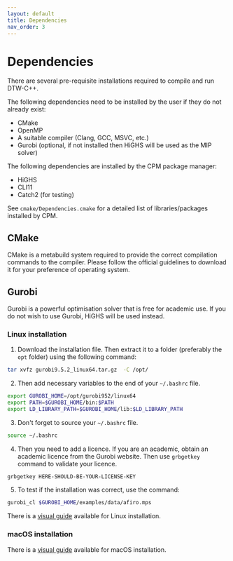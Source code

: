 ```yaml
---
layout: default
title: Dependencies
nav_order: 3
---
```


# Dependencies

There are several pre-requisite installations required to compile and run DTW-C++.

The following dependencies need to be installed by the user if they do not already exist:
- CMake
- OpenMP
- A suitable compiler (Clang, GCC, MSVC, etc.)
- Gurobi (optional, if not installed then HiGHS will be used as the MIP solver)

The following dependencies are installed by the CPM package manager: 
- HiGHS 
- CLI11
- Catch2 (for testing)

See `cmake/Dependencies.cmake` for a detailed list of libraries/packages installed by CPM.

## CMake

CMake is a metabuild system required to provide the correct compilation commands to the compiler. Please follow the official guidelines to download it for your preference of operating system. 

## Gurobi

Gurobi is a powerful optimisation solver that is free for academic use. If you do not wish to use Gurobi, HiGHS will be used instead.

### Linux installation

1. Download the installation file. Then extract it to a folder (preferably the `opt` folder) using the following command:

```bash
tar xvfz gurobi9.5.2_linux64.tar.gz  -C /opt/
```

2. Then add necessary variables to the end of your `~/.bashrc` file. 

```bash
export GUROBI_HOME=/opt/gurobi952/linux64
export PATH=$GUROBI_HOME/bin:$PATH
export LD_LIBRARY_PATH=$GUROBI_HOME/lib:$LD_LIBRARY_PATH
```

3. Don't forget to source your `~/.bashrc` file.

```bash
source ~/.bashrc
```

4. Then you need to add a licence. If you are an academic, obtain an academic licence from the Gurobi website. Then use `grbgetkey` command to validate your licence. 

```bash
grbgetkey HERE-SHOULD-BE-YOUR-LICENSE-KEY
```

5. To test if the installation was correct, use the command: 

```bash
gurobi_cl $GUROBI_HOME/examples/data/afiro.mps
```

There is a [visual guide](https://www.youtube.com/watch?v=yNmeG6Wom1o) available for Linux installation.


### macOS installation

There is a [visual guide](https://www.youtube.com/watch?v=ZcL-NmckTxQ) available for macOS installation.
